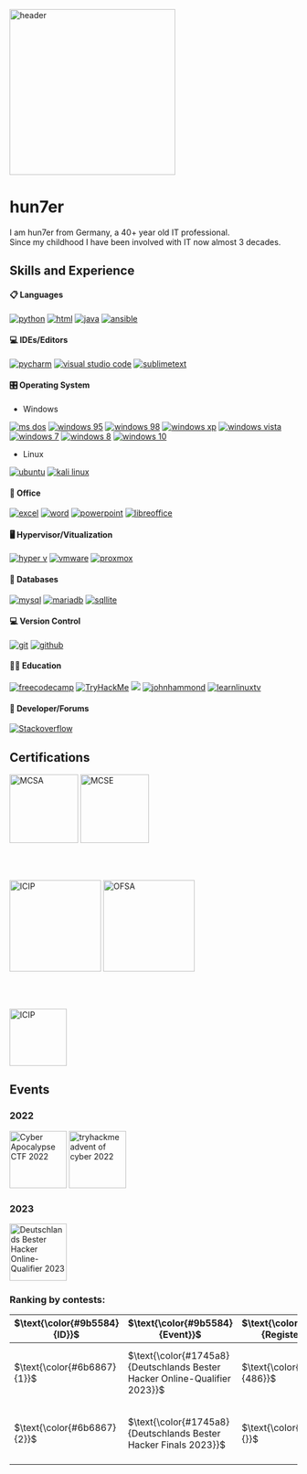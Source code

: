 [<img src='https://github.com/hun7erCybersecurity/hun7erCybersecurity/blob/main/img/header.png' alt='header' height='290'>](https://github.com/hun7erCybersecurity)

# hun7er
I am hun7er from Germany, a 40+ year old IT professional.  
Since my childhood I have been involved with IT now almost 3 decades.  



## Skills and Experience
#### 📋 Languages
<a href="https://www.python.org/"><img src="https://img.shields.io/badge/-Python-blue?logo=python&logoColor=yellow&style=plastic&logoWidth=20" alt="python"/></a>
<a href="https://html5.org/"><img src="https://img.shields.io/badge/-HTML5-E34F26?logo=HTML5&logoColor=white&style=plastic&logoWidth=20" alt="html"/></a>
<a href="https://www.oracle.com/java/"><img src="https://img.shields.io/badge/-JAVA-orange?logo=Java&logoColor=white&style=plastic&logoWidth=20" alt="java"/></a>
<a href="https://www.ansible.com/"><img src="https://img.shields.io/badge/-Ansible-black?logo=Ansible&logoColor=white&style=plastic&logoWidth=20" alt="ansible"/></a>

####  💻 IDEs/Editors
<a href="https://www.jetbrains.com/pycharm/"><img src="https://img.shields.io/badge/-PyCharm-green?logo=PyCharm&logoColor=000000&style=plastic&logoWidth=20" alt="pycharm"/></a>
<a href="https://code.visualstudio.com/"><img src="https://img.shields.io/badge/-Visual%20Studio%20Code-yellow?logo=VisualStudioCode&logoColor=007ACC&style=plastic&logoWidth=20" alt="visual studio code"/></a>
<a href="https://www.sublimetext.com/"><img src="https://img.shields.io/badge/-Sublime%20Text-gray?logo=SublimeText&logoColor=FF9800&style=plastic&logoWidth=20" alt="sublimetext"/></a>

####  🎛️ Operating System
* Windows

<a href="https://en.wikipedia.org/wiki/MS-DOS"><img src="https://img.shields.io/badge/-MS_DOS-blue?logo=Windows%2095&logoColor=white&style=plastic&logoWidth=20" alt="ms dos"/></a>
<a href="https://en.wikipedia.org/wiki/Windows_95"><img src="https://img.shields.io/badge/-Windows_95-008080?logo=Windows%2095&logoColor=white&style=plastic&logoWidth=20" alt="windows 95"/></a>
<a href="https://en.wikipedia.org/wiki/Windows_98"><img src="https://img.shields.io/badge/-Windows%2098-blue?logo=Windows%2095&logoColor=white&style=plastic&logoWidth=20" alt="windows 98"/></a>
<a href="https://en.wikipedia.org/wiki/Windows_XP"><img src="https://img.shields.io/badge/-Windows%20XP-003399?logo=Windows%20XP&logoColor=white&style=plastic&logoWidth=20" alt="windows xp"/></a>
<a href="https://en.wikipedia.org/wiki/Windows_Vista"><img src="https://img.shields.io/badge/-Windows%20Vista-003399?logo=Windows%20XP&logoColor=white&style=plastic&logoWidth=20" alt="windows vista"/></a>
<a href="https://en.wikipedia.org/wiki/Windows_7"><img src="https://img.shields.io/badge/-Windows%207-0078D6?logo=Windows%20XP&logoColor=white&style=plastic&logoWidth=20" alt="windows 7"/></a>
<a href="https://en.wikipedia.org/wiki/Windows_8"><img src="https://img.shields.io/badge/-Windows%208-0078D6?logo=Windows%20XP&logoColor=white&style=plastic&logoWidth=20" alt="windows 8"/></a>
<a href="https://en.wikipedia.org/wiki/Windows_10"><img src="https://img.shields.io/badge/-Windows%2010-0078D6?logo=Windows%20XP&logoColor=white&style=plastic&logoWidth=20" alt="windows 10"/></a>
* Linux

<a href="https://ubuntu.com/"><img src="https://img.shields.io/badge/-Ubuntu-E95420?logo=Ubuntu&logoColor=white&style=plastic&logoWidth=20" alt="ubuntu"/></a>
<a href="https://www.kali.org/"><img src="https://img.shields.io/badge/-Kali%20Linux-557C94?logo=Kali%20Linux&logoColor=white&style=plastic&logoWidth=20" alt="kali linux"/></a>

####  🏢 Office
<a href="https://www.microsoft.com/en-us/microsoft-365/excel"><img src="https://img.shields.io/badge/-Microsoft%20Excel-217346?logo=Microsoft%20Excel&logoColor=white&style=plastic&logoWidth=20" alt="excel"/></a>
<a href="https://www.microsoft.com/en-us/microsoft-365/word"><img src="https://img.shields.io/badge/-Microsoft%20Word-2B579A?logo=Microsoft%20Word&logoColor=white&style=plastic&logoWidth=20" alt="word"/></a>
<a href="https://www.microsoft.com/en-us/microsoft-365/powerpoint"><img src="https://img.shields.io/badge/-Microsoft%20Powerpoint-B7472A?logo=Microsoft%20PowerPoint&logoColor=white&style=plastic&logoWidth=20" alt="powerpoint"/></a>
<a href="https://www.libreoffice.org/"><img src="https://img.shields.io/badge/-Libre%20Office-18A303?logo=LibreOffice&logoColor=white&style=plastic&logoWidth=20" alt="libreoffice"/></a>

#### 🖥️ Hypervisor/Vitualization
<a href="https://learn.microsoft.com/en-us/virtualization/hyper-v-on-windows/about/"><img src="https://img.shields.io/badge/-Hyper_V-0078D6?logo=Windows&logoColor=white&style=plastic&logoWidth=20" alt="hyper v"/></a>
<a href="https://www.vmware.com/"><img src="https://img.shields.io/badge/-VMware-607078?logo=VMWare&logoColor=white&style=plastic&logoWidth=20" alt="vmware"/></a>
<a href="https://www.proxmox.com/en/"><img src="https://img.shields.io/badge/-Proxmox-E57000?logo=Proxmox&logoColor=white&style=plastic&logoWidth=20" alt="proxmox"/></a>

####  💾 Databases
<a href="https://www.mysql.com/"><img src="https://img.shields.io/badge/-MySQL-4479A1?logo=mysql&logoColor=white&style=plastic&logoWidth=20" alt="mysql"/></a>
<a href="https://mariadb.org/"><img src="https://img.shields.io/badge/-MariaDB-003545?logo=mariadb&logoColor=white&style=plastic&logoWidth=20" alt="mariadb"/></a>
<a href="https://www.sqlite.org/index.html"><img src="https://img.shields.io/badge/-SQLite-003B57?logo=SQLite&logoColor=white&style=plastic&logoWidth=20" alt="sqllite"/></a>

####  💻 Version Control
<a href="https://git-scm.com/"><img src="https://img.shields.io/badge/-Git-F05032?logo=Git&logoColor=white&style=plastic&logoWidth=20" alt="git"/></a>
<a href="https://github.com/"><img src="https://img.shields.io/badge/-GitHub-181717?logo=GitHub&logoColor=white&style=plastic&logoWidth=20" alt="github"/></a>

####  🧑‍🏫 Education
<a href="https://www.freecodecamp.org/"><img src="https://img.shields.io/badge/-FreeCodeCamp-0A0A23?logo=FreeCodeCamp&logoColor=white&style=plastic&logoWidth=20" alt="freecodecamp"/></a>
<a href="https://tryhackme.com/"><img src="https://img.shields.io/badge/-TryHackMe-212C42?logo=TryHackMe&logoColor=white&style=plastic&logoWidth=20" alt="TryHackMe"/></a>
<a href="https://www.hackthebox.com/"><img src="https://img.shields.io/badge/-Hack%20The%20Box-gray?logo=Hack%20The%20Box&logoColor=9FEF00&style=plastic&logoWidth=20"/></a>
<a href="https://www.youtube.com/c/JohnHammond010"><img src="https://img.shields.io/badge/-John%20Hammond-FF0000?logo=Youtube&logoColor=white&style=plastic&logoWidth=20" alt="johnhammond"/></a>
<a href="https://www.youtube.com/c/learnlinuxtv"><img src="https://img.shields.io/badge/-LearnLinuxTV-FF0000?logo=Youtube&logoColor=white&style=plastic&logoWidth=20" alt="learnlinuxtv"/></a>
                                                

####  🤴 Developer/Forums
<a href="https://stackoverflow.com/"><img src="https://img.shields.io/badge/-Stack_Overflow-F58025?logo=Stack%20Overflow&logoColor=white&style=plastic&logoWidth=20" alt="Stackoverflow"/></a>


## Certifications
[<img src='https://github.com/hun7erCybersecurity/hun7erCybersecurity/blob/main/img/MCSA-Windows%20Server%202016.png' alt='MCSA' height='120'>](https://github.com/hun7erCybersecurity/hun7erCybersecurity/blob/main/img/MCSA-Windows%20Server%202016.png)
[<img src='https://github.com/hun7erCybersecurity/hun7erCybersecurity/blob/main/img/MCSE-Core_Infrastructure.png' alt='MCSE' height='120'> ](https://github.com/hun7erCybersecurity/hun7erCybersecurity/blob/main/img/MCSE-Core_Infrastructure.png)

<br />
<br />

[<img src='https://github.com/hun7erCybersecurity/hun7erCybersecurity/blob/main/img/ICIP_Introduction_to_Critical_Infrastructure_Protection.png' alt='ICIP' height='160'>](https://github.com/hun7erCybersecurity/hun7erCybersecurity/blob/main/img/ICIP_Introduction_to_Critical_Infrastructure_Protection.png)
[<img src='https://github.com/hun7erCybersecurity/hun7erCybersecurity/blob/main/img/OFSA_OPSWAT_File_Security_Associate.png' alt='OFSA' height='160'>](https://github.com/hun7erCybersecurity/hun7erCybersecurity/blob/main/img/OFSA_OPSWAT_File_Security_Associate.png)

<br />
<br />

[<img src='https://github.com/hun7erCybersecurity/hun7erCybersecurity/blob/main/img/Ethical_Hacking_Essentials_Badge.png' alt='ICIP' height='100'>](https://github.com/hun7erCybersecurity/hun7erCybersecurity/blob/main/img/Ethical_Hacking_Essentials_Badge.png)

## Events

### 2022
[<img src='https://github.com/hun7erCybersecurity/hun7erCybersecurity/blob/main/img/CA_2022_CTF_logo.png' alt='Cyber Apocalypse CTF 2022' height='100'>](https://www.hackthebox.com/events/cyber-apocalypse-2022)
[<img src='https://github.com/hun7erCybersecurity/hun7erCybersecurity/blob/main/img/tryhackme_advent_of_cyber_2022_transparent.png' alt='tryhackme advent of cyber 2022' height='100'>](https://tryhackme.com/christmas)

### 2023
[<img src='https://github.com/hun7erCybersecurity/hun7erCybersecurity/blob/main/img/DBH_Logo_2022_new-transparent.png' alt='Deutschlands Bester Hacker Online-Qualifier 2023' height='100'>](https://deutschlands-bester-hacker.de/)


### Ranking by contests:
| $\text{\color{#9b5584}{ID}}$ | $\text{\color{#9b5584}{Event}}$ | $\text{\color{#9b5584}{Registered}}$ | $\text{\color{#9b5584}{Location}}$ | $\text{\color{#9b5584}{Active Users}}$ | $\text{\color{green}{my rank}}$ |
| -------- | -------- | -------- | -------- | -------- | -------- |
| $\text{\color{#6b6867}{1}}$ | $\text{\color{#1745a8}{Deutschlands Bester Hacker Online-Qualifier 2023}}$ | $\text{\color{#1745a8}{486}}$ | $\text{\color{#1745a8}{Online}}$ | $\text{\color{#1745a8}{273}}$ | $\text{\color{green}{15} \ \color{#6b6867}{/}\ \color{#6b6867}{273}}$ |
| $\text{\color{#6b6867}{2}}$ | $\text{\color{#1745a8}{Deutschlands Bester Hacker Finals 2023}}$ | $\text{\color{#1745a8}{}}$ | $\text{\color{#1745a8}{Dortmund}}$ | $\text{\color{#1745a8}{20}}$ | $\text{\color{green}{open} \ \color{#6b6867}{/}\ \color{#6b6867}{20}}$ |